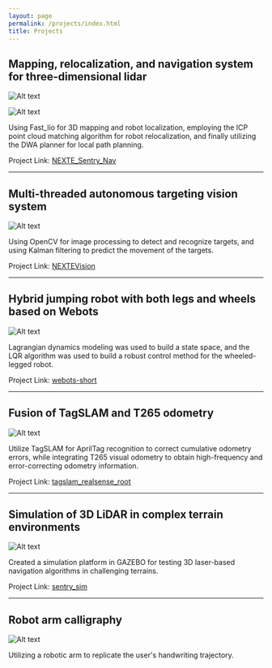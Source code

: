 ```yaml
---
layout: page
permalink: /projects/index.html
title: Projects
---
```


## Mapping, relocalization, and navigation system for three-dimensional lidar

![Alt text](projects/project_images/robot_navigation.gif)

<img src="projects/project_images/robot_navigation.gif" alt="Alt text">

Using Fast_lio for 3D mapping and robot localization, employing the ICP point cloud matching algorithm for robot relocalization, and finally utilizing the DWA planner for local path planning.

Project Link: [NEXTE_Sentry_Nav](https://github.com/66Lau/NEXTE_Sentry_Nav)

---

## Multi-threaded autonomous targeting vision system

![Alt text](projects/project_images/automatic_aiming.gif)

Using OpenCV for image processing to detect and recognize targets, and using Kalman filtering to predict the movement of the targets.

Project Link: [NEXTEVision](https://github.com/66Lau/NEXTEVision)

---

## Hybrid jumping robot with both legs and wheels based on Webots

![Alt text](projects/project_images/hybrid-robot-webots.gif)

Lagrangian dynamics modeling was used to build a state space, and the LQR algorithm was used to build a robust control method for the wheeled-legged robot.

Project Link: [webots-short](https://github.com/66Lau/webots-short)

---

## Fusion of TagSLAM and T265 odometry

![Alt text](projects/project_images/tagslam_fusion.gif)

Utilize TagSLAM for AprilTag recognition to correct cumulative odometry errors, while integrating T265 visual odometry to obtain high-frequency and error-correcting odometry information.

Project Link: [tagslam_realsense_root](https://github.com/66Lau/tagslam_realsense_root)

---

## Simulation of 3D LiDAR in complex terrain environments



![Alt text](projects/project_images/simu_3D_lidar.gif)

Created a simulation platform in GAZEBO for testing 3D laser-based navigation algorithms in challenging terrains.

Project Link: [sentry_sim](https://github.com/66Lau/sentry_sim)

---

## Robot arm calligraphy

![Alt text](projects/project_images/robot_arm_calligraphy.gif)

Utilizing a robotic arm to replicate the user's handwriting trajectory.





